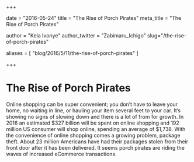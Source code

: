 +++

date = "2016-05-24"
title = "The Rise of Porch Pirates"
meta_title = "The Rise of Porch Pirates"

author = "Kela Ivonye"
author_twitter = "Zabimaru_Ichigo"
slug="/the-rise-of-porch-pirates"


aliases = [
 "blog/2016/5/11/the-rise-of-porch-pirates"
]

+++

# The Rise of Porch Pirates

Online shopping can be super convenient; you don’t have to leave your home, no waiting in line, or hauling your item several feet to your car. It’s showing no signs of slowing down and there is a lot of from for growth. In 2016 an estimated $327 billion will be spent on online shopping and 192 million US consumer will shop online, spending an average of $1,738. With the convenience of online shopping comes a growing problem, package theft. About 23 million Americans have had their packages stolen from their front door after it has been delivered. It seems porch pirates are riding the waves of increased eCommerce transactions.
